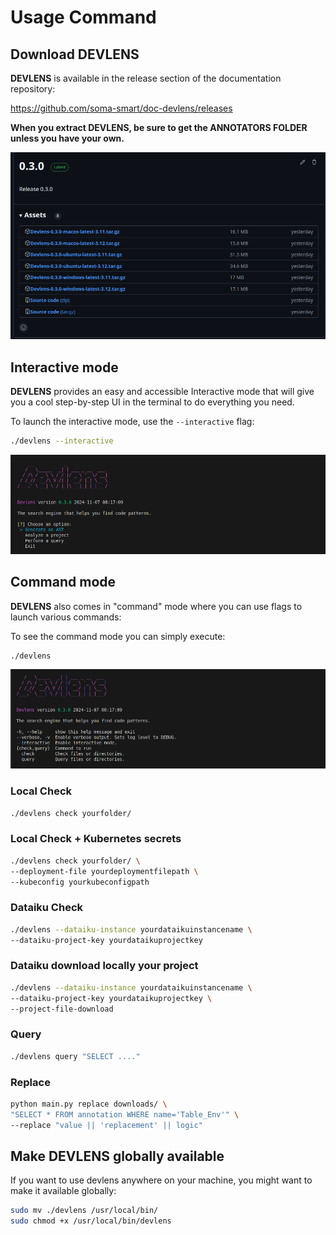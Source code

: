 # Usage Command

## Download DEVLENS

**DEVLENS** is available in the release section of the documentation repository:

https://github.com/soma-smart/doc-devlens/releases

**When you extract DEVLENS, be sure to get the ANNOTATORS FOLDER unless you have your own.**

![download](/../static/img/usage/download.png?raw=true "download")

## Interactive mode

**DEVLENS** provides an easy and accessible Interactive mode that will give you a cool step-by-step UI in the terminal to do everything you need.

To launch the interactive mode, use the `--interactive` flag:
```bash
./devlens --interactive
```

![interactive](/../static/img/usage/interactive.png?raw=true "interactive")

## Command mode

**DEVLENS** also comes in "command" mode where you can use flags to launch various commands:

To see the command mode you can simply execute:
```bash
./devlens
```
![basic](/../static/img/usage/basic.png?raw=true "basic")

### Local Check
```bash
./devlens check yourfolder/
```
### Local Check + Kubernetes secrets
```bash
./devlens check yourfolder/ \
--deployment-file yourdeploymentfilepath \
--kubeconfig yourkubeconfigpath
```
### Dataiku Check
```bash
./devlens --dataiku-instance yourdataikuinstancename \
--dataiku-project-key yourdataikuprojectkey
```
### Dataiku download locally your project
```bash
./devlens --dataiku-instance yourdataikuinstancename \
--dataiku-project-key yourdataikuprojectkey \
--project-file-download
```

### Query
```bash
./devlens query "SELECT ...."
```
### Replace
```bash
python main.py replace downloads/ \
"SELECT * FROM annotation WHERE name='Table_Env'" \
--replace "value || 'replacement' || logic"
```
## Make DEVLENS globally available

If you want to use devlens anywhere on your machine, you might want to make it available globally:

```bash
sudo mv ./devlens /usr/local/bin/
sudo chmod +x /usr/local/bin/devlens
```
